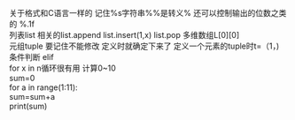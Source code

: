 关于格式和C语言一样的 记住%s字符串%%是转义%  还可以控制输出的位数之类的 %.1f  
列表list 相关的list.append   list.insert(1,x) list.pop  多维数组L[0][0]  
元组tuple 要记住不能修改 定义时就确定下来了 定义一个元素的tuple时t=（1，)   
条件判断 elif  
for x in n循环很有用 计算0~10  
sum=0  
for a in range(1:11):  
  sum=sum+a  
  print(sum)  
